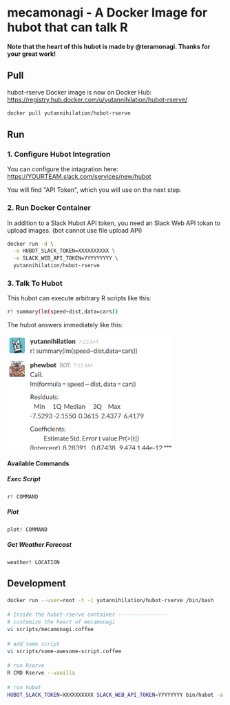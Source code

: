 mecamonagi - A Docker Image for hubot that can talk R
========================================

**Note that the heart of this hubot is made by @teramonagi. Thanks for your great work!**

## Pull

hubot-rserve Docker image is now on Docker Hub: https://registry.hub.docker.com/u/yutannihilation/hubot-rserve/

```sh
docker pull yutannihilation/hubot-rserve
```

## Run

### 1. Configure Hubot Integration

You can configure the intagration here: https://YOURTEAM.slack.com/services/new/hubot

You will find "API Token", which you will use on the next step.

### 2. Run Docker Container

In addition to a Slack Hubot API token, you need an Slack Web API tokan to upload images. (bot cannot use file upload API)

```sh
docker run -d \
  -e HUBOT_SLACK_TOKEN=XXXXXXXXXX \
  -e SLACK_WEB_API_TOKEN=YYYYYYYYY \
  yutannihilation/hubot-rserve
```

### 3. Talk To Hubot

This hubot can execute arbitrary R scripts like this:

```sh
r! summary(lm(speed~dist,data=cars)) 
```

The hubot answers immediately like this:

![screen](screenshot.png)


#### Available Commands

##### Exec Script

```
r! COMMAND
```

##### Plot

```
plot! COMMAND
```

##### Get Weather Forecast

```
weather! LOCATION
```

## Development

```sh
docker run --user=root -t -i yutannihilation/hubot-rserve /bin/bash

# Inside the hubot-rserve container ----------------
# customize the heart of mecamonagi
vi scripts/mecamonagi.coffee

# add some script
vi scripts/some-awesome-script.coffee

# run Rserve
R CMD Rserve --vanilla

# run hubot
HUBOT_SLACK_TOKEN=XXXXXXXXXX SLACK_WEB_API_TOKEN=YYYYYYYY bin/hubot -a slack
```

